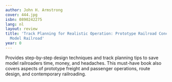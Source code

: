 ```yaml
---
author: John H. Armstrong
cover: 444.jpg
isbn: 0890242275
lang: nl
layout: review
title: 'Track Planning for Realistic Operation: Prototype Railroad Concepts for Your
  Model Railroad'
year: 0
---
```

Provides step-by-step design techniques and track planning tips to save model railroaders time, money, and headaches. This must-have book also covers aspects of prototype freight and passenger operations, route design, and contemporary railroading.
